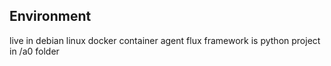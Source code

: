 ## Environment
live in debian linux docker container
agent flux framework is python project in /a0 folder

